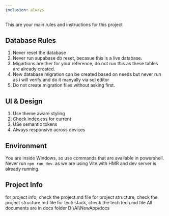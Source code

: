 ```yaml
---
inclusion: always
---
```


This are your main rules and instructions for this project

## Database Rules
1. Never reset the database
2. Never run supabase db reset, becasue this is a live database. 
3. Migartions are ther for your reference, do not run this as these tables are already created.
4. New database migration can be created based on needs but never run as i will verify and do it manyally via sql editor
5. Do not create migration files without asking first.

## UI & Design
1. Use theme aware styling 
2. Check index.css for current 
3. USe semantic tokens
4. Always responsive across devices

## Environment
You are inside Windows, so use commands that are available in powershell.
Never run `npm run dev`. as we are using Vite with HMR and dev server is already running.

## Project Info
for project info, check the project.md file
for project structure, check the project structure.md file
for tech stack, check the tech tech.md file
All documents are in docs folder D:\AI\NewApp\docs


